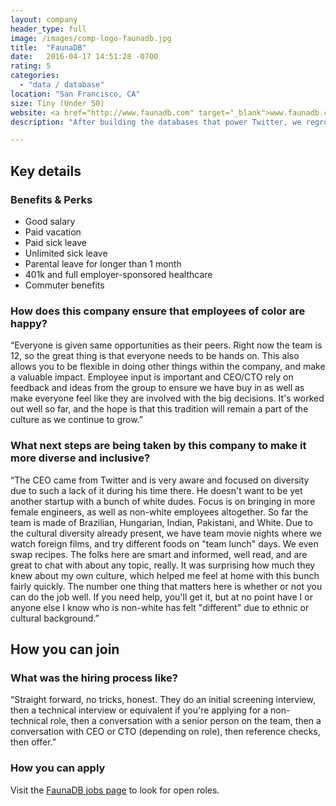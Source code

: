 ```yaml
---
layout: company
header_type: full
image: /images/comp-logo-faunadb.jpg
title:  "FaunaDB"
date:   2016-04-17 14:51:28 -0700
rating: 5
categories:
  - "data / database"
location: "San Francisco, CA"
size: Tiny (Under 50)
website: <a href="http://www.faunadb.com" target="_blank">www.faunadb.com</a>
description: "After building the databases that power Twitter, we regrouped to create the system we wished we had. We care deeply about code quality, scalability, and performance, but even more, we care about helping our customers meet their goals."

---
```


## Key details

<div class="company-results_benefits">
  <h3>Benefits &amp; Perks</h3>
  <ul>
    <li>Good salary</li>
    <li>Paid vacation</li>
    <li>Paid sick leave</li>
    <li>Unlimited sick leave</li>
    <li>Parental leave for longer than 1 month</li>
    <li>401k and full employer-sponsored healthcare</li>
    <li>Commuter benefits</li>
  </ul>
</div>

<div class="company-results_happiness">
  <h3>How does this company ensure that employees of color are happy?</h3>

  <p>“Everyone is given same opportunities as their peers. Right now the team is 12, so the great thing is that everyone needs to be hands on. This also allows you to be flexible in doing other things within the company, and make a valuable impact. Employee input is important and CEO/CTO rely on feedback and ideas from the group to ensure we have buy in as well as make everyone feel like they are involved with the big decisions. It's worked out well so far, and the hope is that this tradition will remain a part of the culture as we continue to grow.”</p>
</div>

<div class="company-results_nextsteps">
  <h3>What next steps are being taken by this company to make it more diverse and inclusive?</h3>

  <p>“The CEO came from Twitter and is very aware and focused on diversity due to such a lack of it during his time there. He doesn't want to be yet another startup with a bunch of white dudes. Focus is on bringing in more female engineers, as well as non-white employees altogether. So far the team is made of Brazilian, Hungarian, Indian, Pakistani, and White. Due to the cultural diversity already present, we have team movie nights where we watch foreign films, and try different foods on "team lunch" days. We even swap recipes. The folks here are smart and informed, well read, and are great to chat with about any topic, really. It was surprising how much they knew about my own culture, which helped me feel at home with this bunch fairly quickly. The number one thing that matters here is whether or not you can do the job well. If you need help, you'll get it, but at no point have I or anyone else I know who is non-white has felt "different" due to ethnic or cultural background.”</p>
</div>

<div class="donation-placeholder">
  <!-- Dynamically insert via JS please -->
</div>

## How you can join

<div class="company-results_hiringprocess">
  <h3>What was the hiring process like?</h3>
  <p>“Straight forward, no tricks, honest. They do an initial screening interview, then a technical interview or equivalent if you're applying for a non-technical role, then a conversation with a senior person on the team, then a conversation with CEO or CTO (depending on role), then reference checks, then offer.”</p>
</div>

<div class="company-results_apply">
  <h3>How you can apply</h3>
  <p>Visit the <a href="http://www.faunadb.com/jobs" target="_blank">FaunaDB jobs page</a> to look for open roles.</p>
</div>